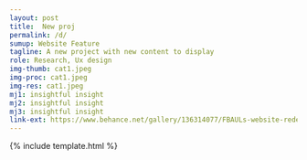 ```yaml
---
layout: post
title:  New proj
permalink: /d/
sumup: Website Feature
tagline: A new project with new content to display
role: Research, Ux design
img-thumb: cat1.jpeg
img-proc: cat1.jpeg
img-res: cat1.jpeg
mj1: insightful insight
mj2: insightful insight
mj3: insightful insight
link-ext: https://www.behance.net/gallery/136314077/FBAULs-website-redesign-UXUI-Design
---
```


{% include template.html %}